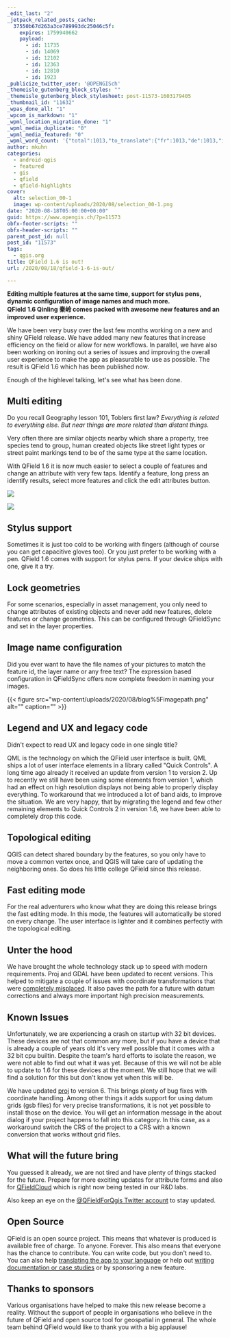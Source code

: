 ```yaml
---
_edit_last: "2"
_jetpack_related_posts_cache:
  37550b67d263a3ce789993dc25046c5f:
    expires: 1759940662
    payload:
      - id: 11735
      - id: 14069
      - id: 12102
      - id: 12363
      - id: 12810
      - id: 1923
_publicize_twitter_user: '@OPENGISch'
_themeisle_gutenberg_block_styles: ""
_themeisle_gutenberg_block_stylesheet: post-11573-1603179405
_thumbnail_id: "11632"
_wpas_done_all: "1"
_wpcom_is_markdown: "1"
_wpml_location_migration_done: "1"
_wpml_media_duplicate: "0"
_wpml_media_featured: "0"
_wpml_word_count: '{"total":1013,"to_translate":{"fr":1013,"de":1013,"it":1013}}'
author: mkuhn
categories:
  - android-qgis
  - featured
  - gis
  - qfield
  - qfield-highlights
cover:
  alt: selection_00-1
  image: wp-content/uploads/2020/08/selection_00-1.png
date: "2020-08-18T05:00:00+00:00"
guid: https://www.opengis.ch/?p=11573
obfx-footer-scripts: ""
obfx-header-scripts: ""
parent_post_id: null
post_id: "11573"
tags:
  - qgis.org
title: QField 1.6 is out!
url: /2020/08/18/qfield-1-6-is-out/

---
```

**Editing multiple features at the same time, support for stylus pens, dynamic configuration of image names and much more.**  
**QField 1.6 Qinling 秦岭 comes packed with awesome new features and an improved user experience.**

We have been very busy over the last few months working on a new and shiny QField release. We have added many new features that increase efficiency on the field or allow for new workflows. In parallel, we have also been working on ironing out a series of issues and improving the overall user experience to make the app as pleasurable to use as possible. The result is QField 1.6 which has been published now.

Enough of the highlevel talking, let's see what has been done.

## Multi editing

Do you recall Geography lesson 101, Toblers first law? _Everything is related to everything else. But near things are more related than distant things._

Very often there are similar objects nearby which share a property, tree species tend to group, human created objects like street light types or street paint markings tend to be of the same type at the same location.

With QField 1.6 it is now much easier to select a couple of features and change an attribute with very few taps. Identify a feature, long press an identify results, select more features and click the edit attributes button.

![](https://i2.wp.com/www.opengis.chwp-content/uploads/2020/08/edit_00.png?ssl=1)

![](https://i0.wp.com/www.opengis.chwp-content/uploads/2020/08/selection_00-1.png?ssl=1)

## Stylus support

Sometimes it is just too cold to be working with fingers (although of course you can get capacitive gloves too). Or you just prefer to be working with a pen. QField 1.6 comes with support for stylus pens. If your device ships with one, give it a try.

## Lock geometries

For some scenarios, especially in asset management, you only need to change attributes of existing objects and never add new features, delete features or change geometries. This can be configured through QFieldSync and set in the layer properties.

## Image name configuration

Did you ever want to have the file names of your pictures to match the feature id, the layer name or any free text? The expression based configuration in QFieldSync offers now complete freedom in naming your images.

{{< figure src="wp-content/uploads/2020/08/blog%5Fimagepath.png" alt="" caption="" >}}

## Legend and UX and legacy code

Didn't expect to read UX and legacy code in one single title?

QML is the technology on which the QField user interface is built. QML ships a lot of user interface elements in a library called "Quick Controls". A long time ago already it received an update from version 1 to version 2. Up to recently we still have been using some elements from version 1, which had an effect on high resolution displays not being able to properly display everything. To workaround that we introduced a lot of band aids, to improve the situation. We are very happy, that by migrating the legend and few other remaining elements to Quick Controls 2 in version 1.6, we have been able to completely drop this code.

## Topological editing

QGIS can detect shared boundary by the features, so you only have to move a common vertex once, and QGIS will take care of updating the neighboring ones. So does his little college QField since this release.

## Fast editing mode

For the real adventurers who know what they are doing this release brings the fast editing mode. In this mode, the features will automatically be stored on every change. The user interface is lighter and it combines perfectly with the topological editing.

## Unter the hood

We have brought the whole technology stack up to speed with modern requirements. Proj and GDAL have been updated to recent versions. This helped to mitigate a couple of issues with coordinate transformations that were [completely misplaced](https://github.com/opengisch/QField/issues/1072#issue-642290346). It also paves the path for a future with datum corrections and always more important high precision measurements.

## Known Issues

Unfortunately, we are experiencing a crash on startup with 32 bit devices. These devices are not that common any more, but if you have a device that is already a couple of years old it's very well possible that it comes with a 32 bit cpu builtin. Despite the team's hard efforts to isolate the reason, we were not able to find out what it was yet. Because of this we will not be able to update to 1.6 for these devices at the moment. We still hope that we will find a solution for this but don't know yet when this will be.

We have updated [proj](https://proj.org/) to version 6. This brings plenty of bug fixes with coordinate handling. Among other things it adds support for using datum grids (gsb files) for very precise transformations, it is not yet possible to install those on the device. You will get an information message in the about dialog if your project happens to fall into this category. In this case, as a workaround switch the CRS of the project to a CRS with a known conversion that works without grid files.

## What will the future bring

You guessed it already, we are not tired and have plenty of things stacked for the future. Prepare for more exciting updates for attribute forms and also for [QFieldCloud](https://qfield.cloud/) which is right now being tested in our R&D labs.

Also keep an eye on the [@QFieldForQgis Twitter account](https://twitter.com/qfieldforqgis) to stay updated.

## Open Source

QField is an open source project. This means that whatever is produced is available free of charge. To anyone. Forever. This also means that everyone has the chance to contribute. You can write code, but you don't need to. You can also help [translating the app to your language](https://www.transifex.com/opengisch/qfield-for-qgis/dashboard/) or help out [writing documentation or case studies](https://github.com/opengisch/QField-docs) or by sponsoring a new feature.

## Thanks to sponsors

Various organisations have helped to make this new release become a reality. Without the support of people in organisations who believe in the future of QField and open source tool for geospatial in general. The whole team behind QField would like to thank you with a big applause!
